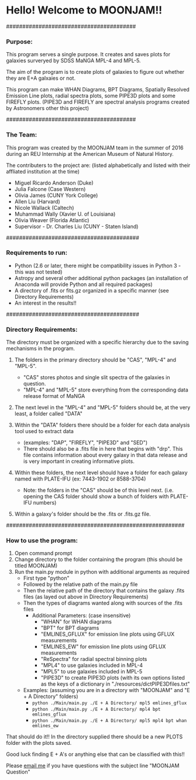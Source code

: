 # Hello! Welcome to MOONJAM!!

########################################

### Purpose:

This program serves a single purpose. It creates and saves plots for galaxies surveryed by SDSS MaNGA MPL-4 and MPL-5. 

The aim of the program is to create plots of galaxies to figure out whether they are E+A galxaies or not.

This program can make WHAN Diagrams, BPT Diagrams, Spatially Resolved Emission Line plots, radial spectra plots, some PIPE3D plots and some FIREFLY plots.
	(PIPE3D and FIREFLY are spectral analysis programs created by Astronomers other this project)

########################################

### The Team:

This program was created by the MOONJAM team in the summer of 2016 during an REU Internship at the American Museum of Natural History. 

The contributers to the project are: (listed alphabetically and listed with their affliated institution at the time) 
- Miguel Ricardo Anderson (Duke) 
- Julia Falcone (Case Western) 
- Olivia James (CUNY York College) 
- Allen Liu (Harvard) 
- Nicole Wallack (Caltech) 
- Muhammad Wally (Xavier U. of Louisiana) 
- Olivia Weaver (Florida Atlantic) 
- Supervisor - Dr. Charles Liu (CUNY - Staten Island)

#########################################

### Requirements to run:
 - Python (2.6 or later, there might be compatibility issues in Python 3 - this was not tested)
 - Astropy and several other additional python packages
 	(an installation of Anaconda will provide Python and all required packages)
 - A directory of .fits or fits.gz organized in a specific manner (see Directory Requirements)
 - An interest in the results!!
 
#########################################
 
### Directory Requirements:

The directory must be organized with a specific hierarchy due to the saving mechanisms in the program.

1. The folders in the primary directory should be "CAS", "MPL-4" and "MPL-5". 
	 - "CAS" stores photos and single slit spectra of the galaxies in question. 
	 - "MPL-4" and "MPL-5" store everything from the corresponding data release format of MaNGA

2. The next level in the "MPL-4" and "MPL-5" folders should be, at the very least, a folder called "DATA"

3. Within the "DATA" folders there should be a folder for each data analysis tool used to extract data 
	- (examples: "DAP", "FIREFLY", "PIPE3D" and "SED")
	- There should also be a .fits file in here that begins with "drp". This file contains information about every galaxy in that data release and is very important in creating informative plots.
	
4. Within these folders, the next level should have a folder for each galaxy named with PLATE-IFU (ex: 7443-1902 or 8588-3704)
    - Note: the folders in the "CAS" should be of this level next. (i.e. opening the CAS folder should show a bunch of folders with PLATE-IFU numbers)

5. Within a galaxy's folder should be the .fits or .fits.gz file.

#######################################################

### How to use the program:

1. Open command prompt
2. Change directory to the folder containing the program (this should be titled MOONJAM)
3. Run the main.py module in python with additional arguments as required
	 - First type "python"
	 - Followed by the relative path of the main.py file 
	 - Then the relative path of the directory that contains the galaxy .fits files (as layed out above in Directory Requirements)
	 - Then the types of diagrams wanted along with sources of the .fits files
	 	- Additional Parameters: (case insensitive)
	 		- "WHAN" for WHAN diagrams
	 		- "BPT" for BPT diagrams
	 		- "EMLINES_GFLUX" for emission line plots using GFLUX measurements
	 		- "EMLINES_EW" for emission line plots using GFLUX measurements
	 		- "ReSpectra" for radial spectral binning plots
	 		- "MPL4" to use galaxies included in MPL-4
	 		- "MPL5" to use galaxies included in MPL-5
	 		- "PIPE3D" to create PIPE3D plots (with its own options listed as the keys of a dictionary in "./resources/dictPIPE3Dfiles.txt"
	- Examples: (assuming you are in a directory with "MOONJAM" and "E + A Directory" folders)
		- ``` python ./Main/main.py ./E + A Directory/ mpl5 emlines_gflux ``` 
		- ``` python ./Main/main.py ./E + A Directory/ mpl4 bpt emlines_gflux ``` 
		- ``` python ./Main/main.py ./E + A Directory/ mpl5 mpl4 bpt whan emlines_ew ``` 

That should do it!! In the directory supplied there should be a new PLOTS folder with the plots saved.

Good luck finding E + A's or anything else that can be classified with this!!

Please [email me](mailto:manderson1301@gmail.com) if you have questions with the subject line "MOONJAM Question"

